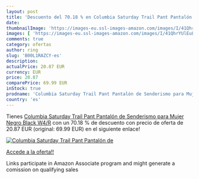 ```yaml
---
layout: post
title: 'Descuento del 70.18 % en Columbia Saturday Trail Pant Pantalón de'
date: 
thumbnailImage: 'https://images-eu.ssl-images-amazon.com/images/I/41QhrYUlEuL._SL200_.jpg'
images: [ 'https://images-eu.ssl-images-amazon.com/images/I/41QhrYUlEuL._SL200_.jpg' ]
comments: true
category: ofertas
author: ring
slug: 'B00L1RAZCY-es'
description:
actualPrice: 20.87 EUR
currency: EUR
price: 20.87
comparePrice: 69.99 EUR
inStock: true
prodname: 'Columbia Saturday Trail Pant Pantalón de Senderismo para Mujer  Negro  Black   W4/R'
country: 'es'
---
```


Tienes [Columbia Saturday Trail Pant Pantalón de Senderismo para Mujer  Negro  Black   W4/R](https://www.amazon.es/dp/B00L1RAZCY/?tag=tolees-21) con un 70.18 % de descuento con precio de oferta de 20.87 EUR (original: 69.99 EUR) en el siguiente enlace!

[![Columbia Saturday Trail Pant Pantalón de](https://images-eu.ssl-images-amazon.com/images/I/41QhrYUlEuL._SL200_.jpg)](https://www.amazon.es/dp/B00L1RAZCY/?tag=tolees-21)

[Accede a la oferta!!](https://www.amazon.es/dp/B00L1RAZCY/?tag=tolees-21)

Links participate in Amazon Associate program and might generate a comission on qualifying sales


